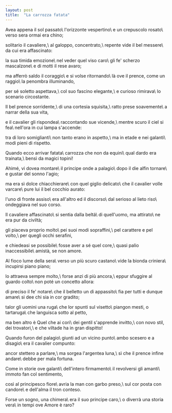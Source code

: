```yaml
---
layout: post
title:  "La carrozza fatata"
---
```


Avea appena il sol passato\\
l'orizzonte vespertino\\
e un crepuscolo rosato\\
verso sera ormai era chino;

solitario il cavaliere,\\
al galoppo, concentrato,\\
repente vide il bel messere\\
da cui era affascinato:

la sua timida emozione\\
nel veder quel viso caro\\
gli fe' scherzo mascalzone\\
e di motti il rese avaro;

ma afferrò saldo il coraggio\\
e si volse ritornando\\
là ove il prence, come un raggio\\
la penombra illuminando,

per sé soletto aspettava,\\
col suo fascino elegante,\\
e curioso rimirava\\
lo scenario circostante.

Il bel prence sorridente,\\
di una cortesia squisita,\\
ratto prese soavemente\\
a narrar della sua vita,

e il cavalier gli rispondea\\
raccontando sue vicende,\\
mentre scuro il ciel si fea\\
nell'ora in cui lampa s'accende:

tra di loro somiglianti\\
non tanto erano in aspetto,\\
ma in etade e nei galanti\\
modi pieni di rispetto.

Quando ecco arrivar fatata\\
carrozza che non da equini\\
qual dardo era trainata,\\
bensì da magici topini!

Ahimé, vi dovea montare\\
il principe onde a palagio\\
dopo il die alfin tornare\\
e gustar del sonno l'agio;

ma era sì dolce chiacchierare\\
con quel giglio delicato\\
che il cavalier volle varcare\\
pure lui il bel cocchio aurato:

l'uno di fronte assiso\\
era all'altro ed il discorso\\
dal serioso al lieto riso\\
ondeggiava nel suo corso.

Il cavaliere affascinato\\
si sentia dalla beltà\\
di quell'uomo, ma attirato\\
ne era pur da civiltà;

gli piaceva proprio molto\\
pei suoi modi sopraffini,\\
pel carattere e pel volto,\\
per quegli occhi serafini,

e chiedeasi se possibile\\
fosse aver a sé quel core,\\
quasi palio inaccessibile\\
amistà, se non amore.

Al fioco lume della sera\\
verso un più scuro castano\\
vide la bionda criniera\\
incupirsi piano piano;

lo attraeva sempre molto,\\
forse anzi di più ancora,\\
eppur sfuggire al guardo colto\\
non poté un concetto allora:

di preciso il fe' notare\\
che il belletto un dì appassito\\
fia per tutti e dunque amare\\
si dee chi sia in cor gradito;

talor gli uomini una ruga\\
che lor spunti sul visetto\\
piangon mesti, o tartaruga\\
che languisca sotto al petto,

ma ben altro è Quel che ai cori\\
dei gentil s'apprende invitto,\\
con novo stil, dei trovatori,\\
e che viltade ha in gran dispitto!

Quando furon del palagio\\
giunti ad un vicino punto\\
ambo scesero e a disagio\\
era il cavalier compunto:

ancor stettero a parlare,\\
ma sorgea l'argentea luna,\\
sì che il prence infine andare\\
debbe per mala fortuna.

Come in storie ove galanti\\
dell'intero firmamento\\
il revolversi gli amanti\\
immoto fan col sentimento,

così al principesco fiore\\
avria la man con garbo preso,\\
sul cor posta con candore\\
e dell'alma il tron conteso.

Forse un sogno, una chimera\\
era il suo principe caro,\\
o diverrà una storia vera\\
in tempi ove Amore è raro?